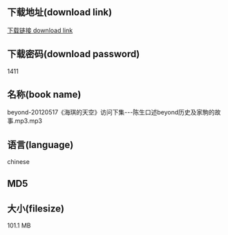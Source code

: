 ## 下载地址(download link)
[下载链接 download link](https://voluble-croquembouche-d321dc.netlify.app/?s=beyond-20120517%E3%80%8A%E6%B5%B7%E7%90%AA%E7%9A%84%E5%A4%A9%E7%A9%BA%E3%80%8B%E8%AE%BF%E9%97%AE%E4%B8%8B%E9%9B%86---%E9%99%88%E7%94%9F%E5%8F%A3%E8%BF%B0beyond%E5%8E%86%E5%8F%B2%E5%8F%8A%E5%AE%B6%E9%A7%92%E7%9A%84%E6%95%85%E4%BA%8B.mp3)

## 下载密码(download password)
1411

## 名称(book name)
beyond-20120517《海琪的天空》访问下集---陈生口述beyond历史及家駒的故事.mp3.mp3

## 语言(language)
chinese

## MD5


## 大小(filesize)
101.1 MB
